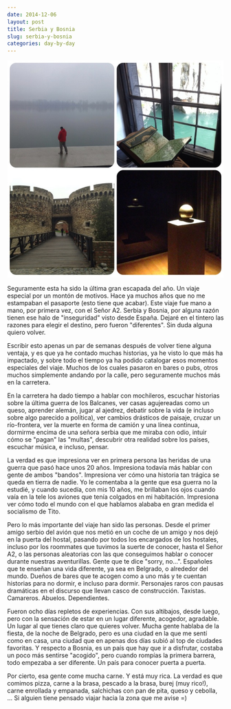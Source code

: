 ```yaml
---
date: 2014-12-06
layout: post
title: Serbia y Bosnia
slug: serbia-y-bosnia
categories: day-by-day
---
```

[![Serbia y Bosnia](/images/blog/serbia_y_bosnia.jpg)](/images/blog/serbia_y_bosnia.jpg)

Seguramente esta ha sido la última gran escapada del año. Un viaje especial por un montón de motivos. Hace ya muchos años que no me estampaban el pasaporte (esto tiene que acabar). Este viaje fue mano a mano, por primera vez, con el Señor A2. Serbia y Bosnia, por alguna razón tienen ese halo de "inseguridad" visto desde España. Dejaré en el tintero las razones para elegir el destino, pero fueron "diferentes". Sin duda alguna quiero volver.

Escribir esto apenas un par de semanas después de volver tiene alguna ventaja, y es que ya he contado muchas historias, ya he visto lo que más ha impactado, y sobre todo el tiempo ya ha podido catalogar esos momentos especiales del viaje. Muchos de los cuales pasaron en bares o pubs, otros muchos simplemente andando por la calle, pero seguramente muchos más en la carretera.

En la carretera ha dado tiempo a hablar con mochileros, escuchar historias sobre la última guerra de los Balcanes, ver casas agujereadas como un queso, aprender alemán, jugar al ajedrez, debatir sobre la vida (e incluso sobre algo parecido a política), ver cambios drásticos de paisaje, cruzar un río-frontera, ver la muerte en forma de camión y una línea continua, dormirme encima de una señora serbia que me miraba con odio, intuir cómo se "pagan" las "multas", descubrir otra realidad sobre los países, escuchar música, e incluso, pensar.

La verdad es que impresiona ver en primera persona las heridas de una guerra que pasó hace unos 20 años. Impresiona todavía más hablar con gente de ambos "bandos". Impresiona ver cómo una historia tan trágica se queda en tierra de nadie. Yo le comentaba a la gente que esa guerra no la estudié, y cuando sucedía, con mis 10 años, me brillaban los ojos cuando vaía en la tele los aviones que tenía colgados en mi habitación. Impresiona ver cómo todo el mundo con el que hablamos alababa en gran medida el socialismo de Tito.

Pero lo más importante del viaje han sido las personas. Desde el primer amigo serbio del avión que nos metió en un coche de un amigo y nos dejó en la puerta del hostal, pasando por todos los encargados de los hostales, incluso por los roommates que tuvimos la suerte de conocer, hasta el Señor A2, o las personas aleatorias con las que conseguimos hablar o conocer durante nuestras aventurillas. Gente que te dice "sorry, no...". Españoles que te enseñan una vida diferente, ya sea en Belgrado, o alrededor del mundo. Dueños de bares que te acogen como a uno más y te cuentan historias para no dormir, e incluso para dormir. Personajes raros con pausas dramáticas en el discurso que llevan casco de construcción. Taxistas. Camareros. Abuelos. Dependientes.

Fueron ocho días repletos de experiencias. Con sus altibajos, desde luego, pero con la sensación de estar en un lugar diferente, acogedor, agradable. Un lugar al que tienes claro que quieres volver. Mucha gente hablaba de la fiesta, de la noche de Belgrado, pero es una ciudad en la que me sentí como en casa, una ciudad que en apenas dos días subió al top de ciudades favoritas. Y respecto a Bosnia, es un país que hay que ir a disfrutar, costaba un poco más sentirse "acogido", pero cuando rompías la primera barrera, todo empezaba a ser diferente. Un país para conocer puerta a puerta.

Por cierto, esa gente come mucha carne. Y está muy rica. La verdad es que comimos pizza, carne a la brasa, pescado a la brasa, burej (muy rico!), carne enrollada y empanada, salchichas con pan de pita, queso y cebolla, ... Si alguien tiene pensado viajar hacia la zona que me avise =)
